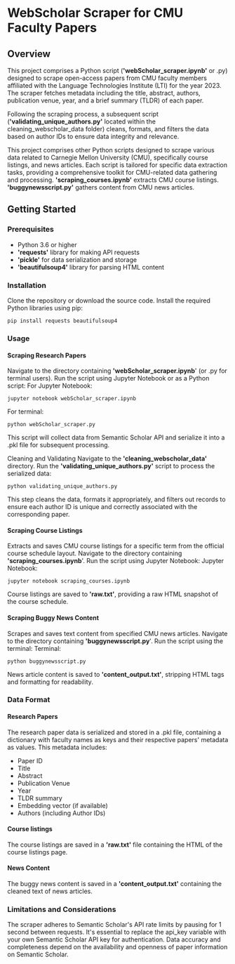 # **WebScholar Scraper for CMU Faculty Papers**
## **Overview**
This project comprises a Python script (**'webScholar_scraper.ipynb'** or .py) designed to scrape open-access papers from CMU faculty members affiliated with the Language Technologies Institute (LTI) for the year 2023. The scraper fetches metadata including the title, abstract, authors, publication venue, year, and a brief summary (TLDR) of each paper.

Following the scraping process, a subsequent script (**'validating_unique_authors.py'** located within the cleaning_webscholar_data folder) cleans, formats, and filters the data based on author IDs to ensure data integrity and relevance.

This project comprises other Python scripts designed to scrape various data related to Carnegie Mellon University (CMU), specifically course listings, and news articles. Each script is tailored for specific data extraction tasks, providing a comprehensive toolkit for CMU-related data gathering and processing.
**'scraping_courses.ipynb'** extracts CMU course listings.
**'buggynewsscript.py'** gathers content from CMU news articles.

## Getting Started
### Prerequisites
* Python 3.6 or higher
* **'requests'** library for making API requests
* **'pickle'** for data serialization and storage
* **'beautifulsoup4'** library for parsing HTML content
### Installation
Clone the repository or download the source code.
Install the required Python libraries using pip:
```
pip install requests beautifulsoup4
```
### Usage
#### Scraping Research Papers
Navigate to the directory containing **'webScholar_scraper.ipynb**' (or .py for terminal users).
Run the script using Jupyter Notebook or as a Python script:
For Jupyter Notebook:
```
jupyter notebook webScholar_scraper.ipynb
```
For terminal:
```
python webScholar_scraper.py
```
This script will collect data from Semantic Scholar API and serialize it into a .pkl file for subsequent processing.

Cleaning and Validating
Navigate to the **'cleaning_webscholar_data'** directory.
Run the **'validating_unique_authors.py'** script to process the serialized data:
```
python validating_unique_authors.py
```
This step cleans the data, formats it appropriately, and filters out records to ensure each author ID is unique and correctly associated with the corresponding paper.
#### Scraping Course Listings

Extracts and saves CMU course listings for a specific term from the official course schedule layout.
Navigate to the directory containing **'scraping_courses.ipynb**'.
Run the script using Jupyter Notebook:
Jupyter Notebook:
```
jupyter notebook scraping_courses.ipynb
```
Course listings are saved to **'raw.txt'**, providing a raw HTML snapshot of the course schedule.

#### Scraping Buggy News Content

Scrapes and saves text content from specified CMU news articles.
Navigate to the directory containing **'buggynewsscript.py**'.
Run the script using the terminal:
Terminal:
```
python buggynewsscript.py
```
News article content is saved to  **'content_output.txt'**, stripping HTML tags and formatting for readability.


### Data Format
#### Research Papers 
The research paper data is serialized and stored in a .pkl file, containing a dictionary with faculty names as keys and their respective papers' metadata as values. This metadata includes:

* Paper ID
* Title
* Abstract
* Publication Venue
* Year
* TLDR summary
* Embedding vector (if available)
* Authors (including Author IDs)

#### Course listings
The course listings are saved in a **'raw.txt'** file containing the HTML of the course listings page.

#### News Content
The buggy news content is saved in a **'content_output.txt'** containing the cleaned text of news articles.

### Limitations and Considerations
The scraper adheres to Semantic Scholar's API rate limits by pausing for 1 second between requests.
It's essential to replace the api_key variable with your own Semantic Scholar API key for authentication.
Data accuracy and completeness depend on the availability and openness of paper information on Semantic Scholar.
